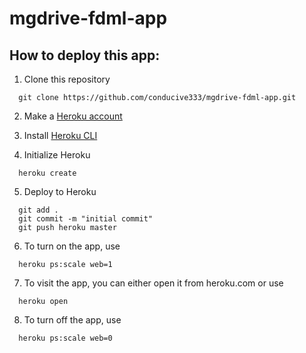 # mgdrive-fdml-app

## How to deploy this app:

1. Clone this repository
```
  git clone https://github.com/conducive333/mgdrive-fdml-app.git
```

2. Make a [Heroku account](https://www.heroku.com/home)

3. Install [Heroku CLI](https://devcenter.heroku.com/articles/heroku-cli)

4. Initialize Heroku
```
  heroku create
```

5. Deploy to Heroku
```
  git add .
  git commit -m "initial commit"
  git push heroku master
```

6. To turn on the app, use
```
  heroku ps:scale web=1
```

7. To visit the app, you can either open it from heroku.com or use 
```
  heroku open
```

8. To turn off the app, use
```
  heroku ps:scale web=0
```
